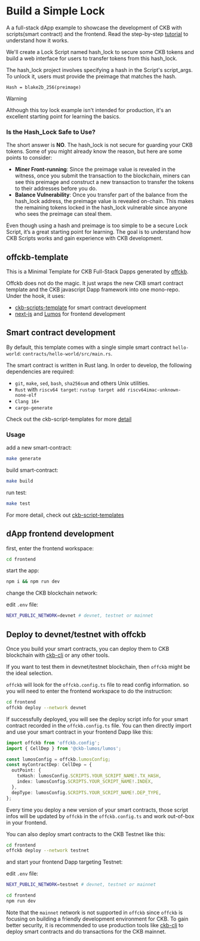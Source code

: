 # Build a Simple Lock

A a full-stack dApp example to showcase the development of CKB with scripts(smart contract) and the frontend. Read the step-by-step [tutorial](https://docs.nervos.org/docs/dapp/simple-lock) to understand how it works.

We'll create a Lock Script named hash_lock to secure some CKB tokens and build a web interface for users to transfer tokens from this hash_lock.

The hash_lock project involves specifying a hash in the Script's script_args. To unlock it, users must provide the preimage that matches the hash.

`Hash = blake2b_256(preimage)`

> [!WARNING]
> Although this toy lock example isn't intended for production, it's an excellent starting point for learning the basics.

### Is the Hash_Lock Safe to Use?

The short answer is **NO**. The hash_lock is not secure for guarding your CKB tokens. Some of you might already know the reason, but here are some points to consider:

- **Miner Front-running**: Since the preimage value is revealed in the witness, once you submit the transaction to the blockchain, miners can see this preimage and construct a new transaction to transfer the tokens to their addresses before you do.
- **Balance Vulnerability**: Once you transfer part of the balance from the hash_lock address, the preimage value is revealed on-chain. This makes the remaining tokens locked in the hash_lock vulnerable since anyone who sees the preimage can steal them.

Even though using a hash and preimage is too simple to be a secure Lock Script, it’s a great starting point for learning. The goal is to understand how CKB Scripts works and gain experience with CKB development.

## offckb-template

This is a Minimal Template for CKB Full-Stack Dapps generated by [offckb](https://github.com/ckb-ecofund/offckb).

Offckb does not do the magic. It just wraps the new CKB smart contract template and the CKB javascript Dapp framework into one mono-repo. Under the hook, it uses:

- [ckb-scripts-template](https://github.com/cryptape/ckb-script-templates) for smart contract development
- [next-js](https://nextjs.org/docs?utm_source=create-next-app&utm_medium=appdir-template&utm_campaign=create-next-app) and [Lumos](https://github.com/ckb-js/lumos) for frontend development

## Smart contract development

By default, this template comes with a single simple smart contract `hello-world`: `contracts/hello-world/src/main.rs`.

The smart contract is written in Rust lang. In order to develop, the following dependencies are required:

- `git`, `make`, `sed`, `bash`, `sha256sum` and others Unix utilities.
- `Rust` with `riscv64 target`: `rustup target add riscv64imac-unknown-none-elf`
- `Clang 16+`
- `cargo-generate`

Check out the ckb-script-templates for more [detail](https://github.com/cryptape/ckb-script-templates/blob/main/README.md#dependencies)

### Usage

add a new smart-contract:

```sh
make generate
```

build smart-contract:

```sh
make build
```

run test:

```sh
make test
```

For more detail, check out [ckb-script-templates](https://github.com/cryptape/ckb-script-templates)

## dApp frontend development

first, enter the frontend workspace:

```sh
cd frontend
```

start the app:

```sh
npm i && npm run dev
```

change the CKB blockchain network:

edit `.env` file:

```bash
NEXT_PUBLIC_NETWORK=devnet # devnet, testnet or mainnet
```

## Deploy to devnet/testnet with offckb

Once you build your smart contracts, you can deploy them to CKB blockchain with [ckb-cli](https://github.com/nervosnetwork/ckb-cli) or any other tools.

If you want to test them in devnet/testnet blockchain, then `offckb` might be the ideal selection.

`offckb` will look for the `offckb.config.ts` file to read config information. so you will need to enter the frontend workspace to do the instruction:

```sh
cd frontend
offckb deploy --network devnet
```

If successfully deployed, you will see the deploy script info for your smart contract recorded in the `offckb.config.ts` file. You can then directly import and use your smart contract in your frontend Dapp like this:

```ts
import offckb from 'offckb.config';
import { CellDep } from '@ckb-lumos/lumos';

const lumosConfig = offckb.lumosConfig;
const myContractDep: CellDep = {
  outPoint: {
    txHash: lumosConfig.SCRIPTS.YOUR_SCRIPT_NAME!.TX_HASH,
    index: lumosConfig.SCRIPTS.YOUR_SCRIPT_NAME!.INDEX,
  },
  depType: lumosConfig.SCRIPTS.YOUR_SCRIPT_NAME!.DEP_TYPE,
};
```

Every time you deploy a new version of your smart contracts, those script infos will be updated by `offckb` in the `offckb.config.ts` and work out-of-box in your frontend.

You can also deploy smart contracts to the CKB Testnet like this:

```sh
cd frontend
offckb deploy --network testnet
```

and start your frontend Dapp targeting Testnet:

edit `.env` file:

```bash
NEXT_PUBLIC_NETWORK=testnet # devnet, testnet or mainnet
```

```bash
cd frontend
npm run dev
```

Note that the `mainnet` network is not supported in `offckb` since `offckb` is focusing on building a friendly development environment for CKB. To gain better security, it is recommended to use production tools like [ckb-cli](https://github.com/nervosnetwork/ckb-cli) to deploy smart contracts and do transactions for the CKB mainnet.

